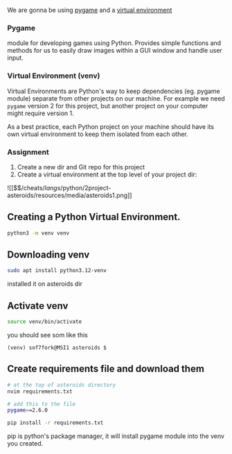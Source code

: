 We are gonna be using [pygame](https://www.pygame.org/news) and a [virtual environment](https://docs.python.org/3/library/venv.html) 

### Pygame
module for developing games using Python. 
Provides simple functions and methods for us to easily draw images within a GUI
window and handle user input.

### Virtual Environment (venv) 
Virtual Environments are Python's way to keep dependencies (eg. pygame module) separate from other projects on our machine. 
For example we need `pygame` version 2 for this project,
but another project on your computer might require version 1.

As a best practice, each Python project on your machine should have its own virtual environment to keep them isolated from each other. 

### Assignment
1. Create a new dir and Git repo for this project
2. Create a virtual environment at the top level of your project dir:

![[$$$/$cheats/$langs/$python/2project-asteroids/resources/media/asteroids1.png]]

## Creating a Python Virtual Environment. 

``` bash
python3 -m venv venv
```

## Downloading venv

``` bash
sudo apt install python3.12-venv
```

installed it on asteroids dir

## Activate venv

``` bash
source venv/bin/activate
```

you should see som like this

```
(venv) sof7fork@MSI1 asteroids $
```

## Create requirements file and download them

``` bash
# at the top of asteroids directory
nvim requirements.txt

# add this to the file
pygame==2.6.0
```

``` bash
pip install -r requirements.txt
```

pip is python's package manager, it will install pygame module into the venv you created.